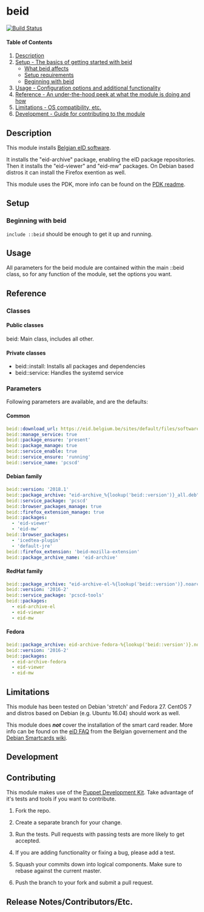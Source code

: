 # beid

[![Build Status](https://travis-ci.org/yorickps/puppet-beid.svg?branch=master)](https://travis-ci.org/yorickps/puppet-beid)

#### Table of Contents

1. [Description](#description)
2. [Setup - The basics of getting started with beid](#setup)
    * [What beid affects](#what-beid-affects)
    * [Setup requirements](#setup-requirements)
    * [Beginning with beid](#beginning-with-beid)
3. [Usage - Configuration options and additional functionality](#usage)
4. [Reference - An under-the-hood peek at what the module is doing and how](#reference)
5. [Limitations - OS compatibility, etc.](#limitations)
6. [Development - Guide for contributing to the module](#development)

## Description

This module installs [Belgian eID software](https://eid.belgium.be/en/linux-eid-software-installation).

It installs the "eid-archive" package, enabling the eID package repositories. Then it installs the "eid-viewer" and "eid-mw" packages. On Debian based distros it can install the Firefox exention as well.

This module uses the PDK, more info can be found on the [PDK readme](https://github.com/puppetlabs/pdk).

## Setup

### Beginning with beid

`include ::beid` should be enough to get it up and running.

## Usage

All parameters for the beid module are contained within the main ::beid class, so for any function of the module, set the options you want.

## Reference

### Classes

#### Public classes

beid: Main class, includes all other.

#### Private classes

- beid::install: Installs all packages and dependencies
- beid::service: Handles the systemd service

### Parameters

Following parameters are available, and are the defaults:

#### Common

```yaml
beid::download_url: https://eid.belgium.be/sites/default/files/software
beid::manage_service: true
beid::package_ensure: 'present'
beid::package_manage: true
beid::service_enable: true
beid::service_ensure: 'running'
beid::service_name: 'pcscd'
```

#### Debian family

```yaml
beid::version: '2018.1'
beid::package_archive: "eid-archive_%{lookup('beid::version')}_all.deb"
beid::service_package: 'pcscd'
beid::browser_packages_manage: true
beid::firefox_extension_manage: true
beid::packages:
  - 'eid-viewer'
  - 'eid-mw'
beid::browser_packages:
  - 'icedtea-plugin'
  - 'default-jre'
beid::firefox_extension: 'beid-mozilla-extension'
beid::package_archive_name: 'eid-archive'
```

#### RedHat family

```yaml
beid::package_archive: "eid-archive-el-%{lookup('beid::version')}.noarch.rpm"
beid::version: '2016-2'
beid::service_package: 'pcscd-tools'
beid::packages:
  - eid-archive-el
  - eid-viewer
  - eid-mw
```

#### Fedora

```yaml
beid::package_archive: eid-archive-fedora-%{lookup('beid::version')}.noarch.rpm
beid::version: '2016-2'
beid::packages:
  - eid-archive-fedora
  - eid-viewer
  - eid-mw
```

## Limitations

This module has been tested on Debian 'stretch' and Fedora 27. CentOS 7 and distros based on Debian (e.g. Ubuntu 16.04) should work as well.

This module does ***not*** cover the installation of the smart card reader. More info can be found on the
[eiD FAQ](http://test.eid.belgium.be/faq/faq_nl.htm) from the Belgian governement and the [Debian Smartcards wiki](https://wiki.debian.org/Smartcards).


## Development

## Contributing

This module makes use of the [Puppet Development Kit](https://github.com/puppetlabs/pdk). Take advantage of it's tests and tools if you want to contribute.

1. Fork the repo.

1. Create a separate branch for your change.

1. Run the tests. Pull requests with passing tests are more likely to get accepted.

1. If you are adding functionality or fixing a bug, please add a test.

1. Squash your commits down into logical components. Make sure to rebase
   against the current master.

1. Push the branch to your fork and submit a pull request.

## Release Notes/Contributors/Etc.
